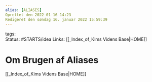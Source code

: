 ```yaml
---
alias: [ALIASES]
Oprettet den 2022-01-16 14:23
Redigeret den søndag 16. januar 2022 15:59:39
---
```


tags:  
Status: #STARTS/idea 
Links: [[_Index_of_Kims Videns Base|HOME]]


# Om Brugen af Aliases


[[_Index_of_Kims Videns Base|HOME]]